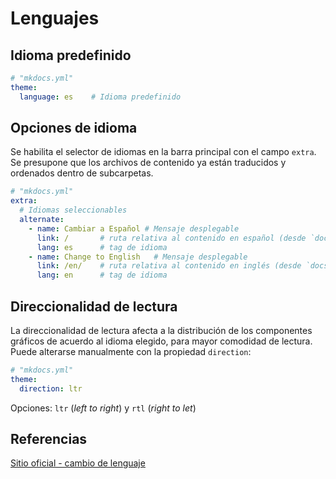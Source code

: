# Lenguajes


## Idioma predefinido

``` yaml title="Idioma predefinido"
# "mkdocs.yml"
theme:
  language: es    # Idioma predefinido
```


## Opciones de idioma

Se habilita el selector de idiomas en la barra principal con el campo `extra`. Se presupone que los archivos de contenido ya están traducidos y ordenados dentro de subcarpetas.

``` yaml title="Idiomas - Inglés y Español"
# "mkdocs.yml"
extra:
  # Idiomas seleccionables
  alternate:
    - name: Cambiar a Español # Mensaje desplegable
      link: /       # ruta relativa al contenido en español (desde `docs/`)
      lang: es      # tag de idioma
    - name: Change to English   # Mensaje desplegable
      link: /en/    # ruta relativa al contenido en inglés (desde `docs/`)
      lang: en      # tag de idioma
```


## Direccionalidad de lectura


La direccionalidad de lectura afecta a la distribución de los componentes gráficos de acuerdo al idioma elegido, para mayor comodidad de lectura. Puede alterarse manualmente con la propiedad `direction`:

``` yaml title="Idiomas - Direccionalidad"
# "mkdocs.yml"
theme:
  direction: ltr
```

Opciones: `ltr` (*left to right*) y `rtl` (*right to let*)



## Referencias

[Sitio oficial - cambio de lenguaje](https://squidfunk.github.io/mkdocs-material/setup/changing-the-language/)